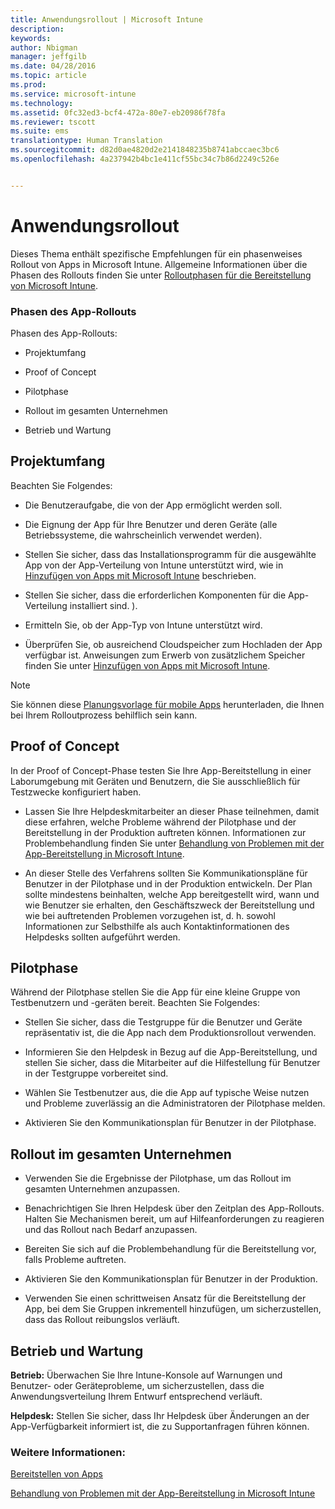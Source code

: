 ```yaml
---
title: Anwendungsrollout | Microsoft Intune
description: 
keywords: 
author: Nbigman
manager: jeffgilb
ms.date: 04/28/2016
ms.topic: article
ms.prod: 
ms.service: microsoft-intune
ms.technology: 
ms.assetid: 0fc32ed3-bcf4-472a-80e7-eb20986f78fa
ms.reviewer: tscott
ms.suite: ems
translationtype: Human Translation
ms.sourcegitcommit: d82d0ae4820d2e2141848235b8741abccaec3bc6
ms.openlocfilehash: 4a237942b4bc1e411cf55bc34c7b86d2249c526e


---
```


# Anwendungsrollout
Dieses Thema enthält spezifische Empfehlungen für ein phasenweises Rollout von Apps in Microsoft Intune. Allgemeine Informationen über die Phasen des Rollouts finden Sie unter [Rolloutphasen für die Bereitstellung von Microsoft Intune](rollout-phases-for-microsoft-intune-deployment.md).

### Phasen des App-Rollouts
Phasen des App-Rollouts:

-   Projektumfang

-   Proof of Concept

-   Pilotphase

-   Rollout im gesamten Unternehmen

-   Betrieb und Wartung

## Projektumfang
Beachten Sie Folgendes:

-   Die Benutzeraufgabe, die von der App ermöglicht werden soll.

-   Die Eignung der App für Ihre Benutzer und deren Geräte (alle Betriebssysteme, die wahrscheinlich verwendet werden).

-   Stellen Sie sicher, dass das Installationsprogramm für die ausgewählte App von der App-Verteilung von Intune unterstützt wird, wie in [Hinzufügen von Apps mit Microsoft Intune](/intune/deploy-use/add-apps) beschrieben.

-   Stellen Sie sicher, dass die erforderlichen Komponenten für die App-Verteilung installiert sind. <!---, as described in [Plan for app deployment in Microsoft Intune](plan-for-app-deployment-in-microsoft-intune.md--->).

-   Ermitteln Sie, ob der App-Typ von Intune unterstützt wird.

-   Überprüfen Sie, ob ausreichend Cloudspeicher zum Hochladen der App verfügbar ist. Anweisungen zum Erwerb von zusätzlichem Speicher finden Sie unter [Hinzufügen von Apps mit Microsoft Intune](/intune/deploy-use/add-apps).

> [!NOTE]           
> Sie können diese [Planungsvorlage für mobile Apps](https://gallery.technet.microsoft.com/Mobile-app-planning-18689d59) herunterladen, die Ihnen bei Ihrem Rolloutprozess behilflich sein kann.

## Proof of Concept
In der Proof of Concept-Phase testen Sie Ihre App-Bereitstellung in einer Laborumgebung mit Geräten und Benutzern, die Sie ausschließlich für Testzwecke konfiguriert haben.

-   Lassen Sie Ihre Helpdeskmitarbeiter an dieser Phase teilnehmen, damit diese erfahren, welche Probleme während der Pilotphase und der Bereitstellung in der Produktion auftreten können. Informationen zur Problembehandlung finden Sie unter [Behandlung von Problemen mit der App-Bereitstellung in Microsoft Intune](/intune/troubleshoot/troubleshoot-app-deployment-problems-in-microsoft-intune).

-   An dieser Stelle des Verfahrens sollten Sie Kommunikationspläne für Benutzer in der Pilotphase und in der Produktion entwickeln. Der Plan sollte mindestens beinhalten, welche App bereitgestellt wird, wann und wie Benutzer sie erhalten, den Geschäftszweck der Bereitstellung und wie bei auftretenden Problemen vorzugehen ist, d. h. sowohl Informationen zur Selbsthilfe als auch Kontaktinformationen des Helpdesks sollten aufgeführt werden.

## Pilotphase
Während der Pilotphase stellen Sie die App für eine kleine Gruppe von Testbenutzern und -geräten bereit. Beachten Sie Folgendes:

-   Stellen Sie sicher, dass die Testgruppe für die Benutzer und Geräte repräsentativ ist, die die App nach dem Produktionsrollout verwenden.

-   Informieren Sie den Helpdesk in Bezug auf die App-Bereitstellung, und stellen Sie sicher, dass die Mitarbeiter auf die Hilfestellung für Benutzer in der Testgruppe vorbereitet sind.

-   Wählen Sie Testbenutzer aus, die die App auf typische Weise nutzen und Probleme zuverlässig an die Administratoren der Pilotphase melden.

-   Aktivieren Sie den Kommunikationsplan für Benutzer in der Pilotphase.

## Rollout im gesamten Unternehmen

-   Verwenden Sie die Ergebnisse der Pilotphase, um das Rollout im gesamten Unternehmen anzupassen.

-   Benachrichtigen Sie Ihren Helpdesk über den Zeitplan des App-Rollouts. Halten Sie Mechanismen bereit, um auf Hilfeanforderungen zu reagieren und das Rollout nach Bedarf anzupassen.

-   Bereiten Sie sich auf die Problembehandlung für die Bereitstellung vor, falls Probleme auftreten.

-   Aktivieren Sie den Kommunikationsplan für Benutzer in der Produktion.

-   Verwenden Sie einen schrittweisen Ansatz für die Bereitstellung der App, bei dem Sie Gruppen inkrementell hinzufügen, um sicherzustellen, dass das Rollout reibungslos verläuft.

## Betrieb und Wartung
**Betrieb:** Überwachen Sie Ihre Intune-Konsole auf Warnungen und Benutzer- oder Geräteprobleme, um sicherzustellen, dass die Anwendungsverteilung Ihrem Entwurf entsprechend verläuft.

**Helpdesk:** Stellen Sie sicher, dass Ihr Helpdesk über Änderungen an der App-Verfügbarkeit informiert ist, die zu Supportanfragen führen können.

### Weitere Informationen:
[Bereitstellen von Apps](/intune/deploy-use/deploy-apps)

[Behandlung von Problemen mit der App-Bereitstellung in Microsoft Intune](/intune/troubleshoot/troubleshoot-app-deployment-problems-in-microsoft-intune)



<!--HONumber=Jun16_HO4-->


